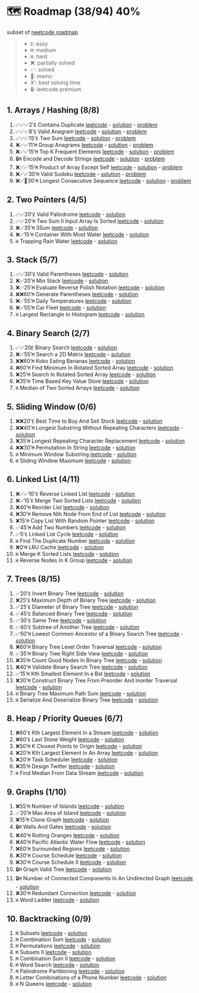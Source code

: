 # 🗺️ Roadmap (38/94) 40%
subset of [neetcode roadmap](https://neetcode.io/roadmap)

> - `E`: easy
> - `M`: medium
> - `H`: hard
> - ❌: partially solved
> - ✅: solved
> - 🤔: memo
> - X': best solving time
> - 🔒: leetcode premium

## 1. Arrays / Hashing (8/8)
1. ✅✅✅2'`E` Contains Duplicate [leetcode](https://leetcode.com/problems/contains-duplicate/) - [solution](https://www.youtube.com/watch?v=3OamzN90kPg) - [problem](./1_arrays_hashing/1_contains_duplicate.md)
2. ✅✅✅8'`E` Valid Anagram [leetcode](https://leetcode.com/problems/valid-anagram/) - [solution](https://www.youtube.com/watch?v=9UtInBqnCgA) - [problem](./1_arrays_hashing/2_valid_anagram.md)
3. ✅✅✅15'`E` Two Sum [leetcode](https://leetcode.com/problems/two-sum/) - [solution](https://www.youtube.com/watch?v=KLlXCFG5TnA) - [problem](./1_arrays_hashing/3_two_sum.md)
4. ❌✅✅11'`M` Group Anagrams [leetcode](https://leetcode.com/problems/group-anagrams/) - [solution](https://www.youtube.com/watch?v=vzdNOK2oB2E) - [problem](./1_arrays_hashing/4_group_anagrams.md)
5. ❌✅✅15'`M` Top K Frequent Elements [leetcode](https://leetcode.com/problems/top-k-frequent-elements/) - [solution](https://www.youtube.com/watch?v=YPTqKIgVk-k) - [problem](./1_arrays_hashing/5_top_k_frequent_elements.md)
6. 🔒`M` Encode and Decode Strings [leetcode](https://leetcode.com/problems/encode-and-decode-strings/) - [solution](https://www.youtube.com/watch?v=B1k_sxOSgv8) - [problem](./1_arrays_hashing/6_encode_and_decode_strings.md)
7. ❌✅✅15'`M` Product of Array Except Self [leetcode](https://leetcode.com/problems/product-of-array-except-self/) - [solution](https://www.youtube.com/watch?v=bNvIQI2wAjk) - [problem](./1_arrays_hashing/7_product_of_array_except_self.md)
8. ❌✅✅30'`M` Valid Sudoku [leetcode](https://leetcode.com/problems/valid-sudoku/) - [solution](https://www.youtube.com/watch?v=TjFXEUCMqI8) - [problem](./1_arrays_hashing/8_valid_sudoku.md)
9. ❌✅🤔30'`M` Longest Consecutive Sequence [leetcode](https://leetcode.com/problems/longest-consecutive-sequence/) - [solution](https://www.youtube.com/watch?v=P6RZZMu_maU) - [problem](./1_arrays_hashing/9_longest_consecutive_sequence.md)

## 2. Two Pointers (4/5)
1. ✅✅20'`E` Valid Palindrome [leetcode](https://leetcode.com/problems/valid-palindrome/) - [solution](https://www.youtube.com/watch?v=jJXJ16kPFWg)
2. ✅✅20'`M` Two Sum II Input Array Is Sorted [leetcode](https://leetcode.com/problems/two-sum-ii-input-array-is-sorted/) - [solution](https://www.youtube.com/watch?v=cQ1Oz4ckceM)
3. ❌✅35'`M` 3Sum [leetcode](https://leetcode.com/problems/3sum/) - [solution](https://www.youtube.com/watch?v=jzZsG8n2R9A.io%2F)
4. ❌✅15'`M` Container With Most Water [leetcode](https://leetcode.com/problems/container-with-most-water/) - [solution](https://www.youtube.com/watch?v=UuiTKBwPgAo)
5. `H` Trapping Rain Water [leetcode](https://leetcode.com/problems/trapping-rain-water/) - [solution](https://www.youtube.com/watch?v=ZI2z5pq0TqA)

## 3. Stack (5/7)
1. ✅✅30'`E` Valid Parentheses [leetcode](https://leetcode.com/problems/valid-parentheses/) - [solution](https://www.youtube.com/watch?v=WTzjTskDFMg)
2. ❌✅20'`M` Min Stack [leetcode](https://leetcode.com/problems/min-stack/) - [solution](https://www.youtube.com/watch?v=qkLl7nAwDPo)
3. ❌✅25'`M` Evaluate Reverse Polish Notation [leetcode](https://leetcode.com/problems/evaluate-reverse-polish-notation/) - [solution](https://www.youtube.com/watch?v=iu0082c4HDE)
4. ❌❌60'`M` Generate Parentheses [leetcode](https://leetcode.com/problems/generate-parentheses/) - [solution](https://www.youtube.com/watch?v=s9fokUqJ76A)
5. ❌✅55'`M` Daily Temperatures [leetcode](https://leetcode.com/problems/daily-temperatures/) - [solution](https://www.youtube.com/watch?v=cTBiBSnjO3c)
6. ❌✅55'`M` Car Fleet [leetcode](https://leetcode.com/problems/car-fleet/) - [solution](https://www.youtube.com/watch?v=Pr6T-3yB9RM)
7. `H` Largest Rectangle In Histogram [leetcode](https://leetcode.com/problems/largest-rectangle-in-histogram/) - [solution](https://www.youtube.com/watch?v=zx5Sw9130L0&source_ve_path=OTY3MTQ)

## 4. Binary Search (2/7)
1. ✅✅20`E` Binary Search [leetcode](https://leetcode.com/problems/binary-search/) - [solution](https://www.youtube.com/watch?v=s4DPM8ct1pI)
2. ❌✅55'`M` Search a 2D Matrix [leetcode](https://leetcode.com/problems/search-a-2d-matrix/) - [solution](https://www.youtube.com/watch?v=Ber2pi2C0j0)
3. ❌❌60'`M` Koko Eating Bananas [leetcode](https://leetcode.com/problems/koko-eating-bananas/) - [solution](https://www.youtube.com/watch?v=U2SozAs9RzA)
4. ❌60'`M` Find Minimum In Rotated Sorted Array [leetcode](https://leetcode.com/problems/find-minimum-in-rotated-sorted-array/) - [solution](https://www.youtube.com/watch?v=nIVW4P8b1VA)
5. ❌25'`M` Search In Rotated Sorted Array [leetcode](https://leetcode.com/problems/search-in-rotated-sorted-array/) - [solution](https://www.youtube.com/watch?v=U8XENwh8Oy8)
6. ❌35'`M` Time Based Key Value Store [leetcode](https://leetcode.com/problems/time-based-key-value-store/) - [solution](https://www.youtube.com/watch?v=fu2cD_6E8Hw)
7. `H` Median of Two Sorted Arrays [leetcode](https://leetcode.com/problems/median-of-two-sorted-arrays/) - [solution](https://www.youtube.com/watch?v=q6IEA26hvXc)

## 5. Sliding Window (0/6)
1. ❌❌20'`E` Best Time to Buy And Sell Stock [leetcode](https://leetcode.com/problems/best-time-to-buy-and-sell-stock/) - [solution](https://www.youtube.com/watch?v=1pkOgXD63yU)
2. ❌❌40'`M` Longest Substring Without Repeating Characters [leetcode](https://leetcode.com/problems/longest-substring-without-repeating-characters/) - [solution](https://www.youtube.com/watch?v=wiGpQwVHdE0)
3. ❌35'`M` Longest Repeating Character Replacement [leetcode](https://leetcode.com/problems/longest-repeating-character-replacement/) - [solution](https://www.youtube.com/watch?v=gqXU1UyA8pk)
4. ❌❌30'`M` Permutation In String [leetcode](https://leetcode.com/problems/permutation-in-string/) - [solution](https://www.youtube.com/watch?v=UbyhOgBN834)
5. `H` Minimum Window Substring [leetcode](https://leetcode.com/problems/minimum-window-substring/) - [solution](https://www.youtube.com/watch?v=jSto0O4AJbM)
6. `H` Sliding Window Maximum [leetcode](https://leetcode.com/problems/sliding-window-maximum/) - [solution](https://www.youtube.com/watch?v=DfljaUwZsOk)

## 6. Linked List (4/11)
1. ❌✅✅10'`E` Reverse Linked List [leetcode](https://leetcode.com/problems/reverse-linked-list/) - [solution](https://www.youtube.com/watch?v=G0_I-ZF0S38)
2. ❌✅15'`E` Merge Two Sorted Lists [leetcode](https://leetcode.com/problems/merge-two-sorted-lists/) - [solution](https://www.youtube.com/watch?v=XIdigk956u0)
3. ❌40'`M` Reorder List [leetcode](https://leetcode.com/problems/reorder-list/) - [solution](https://www.youtube.com/watch?v=S5bfdUTrKLM)
4. ❌30'`M` Remove Nth Node From End of List [leetcode](https://leetcode.com/problems/remove-nth-node-from-end-of-list/) - [solution](https://www.youtube.com/watch?v=XVuQxVej6y8)
5. ❌15'`M` Copy List With Random Pointer [leetcode](https://leetcode.com/problems/copy-list-with-random-pointer/) - [solution](https://www.youtube.com/watch?v=5Y2EiZST97Y)
6. ✅45'`M` Add Two Numbers [leetcode](https://leetcode.com/problems/add-two-numbers/) - [solution](https://www.youtube.com/watch?v=wgFPrzTjm7s)
7. ✅5'`E` Linked List Cycle [leetcode](https://leetcode.com/problems/linked-list-cycle/) - [solution](https://www.youtube.com/watch?v=gBTe7lFR3vc)
8. `H` Find The Duplicate Number [leetcode](https://leetcode.com/problems/find-the-duplicate-number/) - [solution](https://www.youtube.com/watch?v=wjYnzkAhcNk)
9. ❌0'`M` LRU Cache [leetcode](https://leetcode.com/problems/lru-cache/) - [solution](https://www.youtube.com/watch?v=7ABFKPK2hD4)
10. `H` Merge K Sorted Lists [leetcode](https://leetcode.com/problems/merge-k-sorted-lists/) - [solution](https://www.youtube.com/watch?v=q5a5OiGbT6Q)
11. `H` Reverse Nodes In K Group [leetcode](https://leetcode.com/problems/reverse-nodes-in-k-group/) - [solution](https://www.youtube.com/watch?v=1UOPsfP85V4)

## 7. Trees (8/15)
1. ✅20'`E` Invert Binary Tree [leetcode](https://leetcode.com/problems/invert-binary-tree/) - [solution](https://www.youtube.com/watch?v=OnSn2XEQ4MY)
2. ❌25'`E` Maximum Depth of Binary Tree [leetcode](https://leetcode.com/problems/maximum-depth-of-binary-tree/) - [solution](https://www.youtube.com/watch?v=hTM3phVI6YQ)
3. ✅25'`E` Diameter of Binary Tree [leetcode](https://leetcode.com/problems/diameter-of-binary-tree/) - [solution](https://www.youtube.com/watch?v=bkxqA8Rfv04)
4. ✅45'`E` Balanced Binary Tree [leetcode](https://leetcode.com/problems/balanced-binary-tree/) - [solution](https://www.youtube.com/watch?v=QfJsau0ItOY)
5. ✅30'`E` Same Tree [leetcode](https://leetcode.com/problems/same-tree/) - [solution](https://www.youtube.com/watch?v=vRbbcKXCxOw)
6. ✅40'`E` Subtree of Another Tree [leetcode](https://leetcode.com/problems/subtree-of-another-tree/) - [solution](https://www.youtube.com/watch?v=E36O5SWp-LE)
7. ✅50'`M` Lowest Common Ancestor of a Binary Search Tree [leetcode](https://leetcode.com/problems/lowest-common-ancestor-of-a-binary-search-tree/) - [solution](https://www.youtube.com/watch?v=gs2LMfuOR9ks)
8. ❌60'`M` Binary Tree Level Order Traversal [leetcode](https://leetcode.com/problems/binary-tree-level-order-traversal/) - [solution](https://www.youtube.com/watch?v=6ZnyEApgFYg)
9. ✅35'`M` Binary Tree Right Side View [leetcode](https://leetcode.com/problems/binary-tree-right-side-view/) - [solution](https://www.youtube.com/watch?v=d4zLyf32e3I)
10. ❌35'`M` Count Good Nodes In Binary Tree [leetcode](https://leetcode.com/problems/count-good-nodes-in-binary-tree/) - [solution](https://www.youtube.com/watch?v=7cp5imvDzl4)
11. ❌40'`M` Validate Binary Search Tree [leetcode](https://leetcode.com/problems/validate-binary-search-tree/) - [solution](https://www.youtube.com/watch?v=s6ATEkipzow)
12. ✅15'`M` Kth Smallest Element In a Bst [leetcode](https://leetcode.com/problems/kth-smallest-element-in-a-bst/) - [solution](https://www.youtube.com/watch?v=5LUXSvjmGCw)
13. ❌30'`M` Construct Binary Tree From Preorder And Inorder Traversal [leetcode](https://leetcode.com/problems/construct-binary-tree-from-preorder-and-inorder-traversal/) - [solution](https://www.youtube.com/watch?v=ihj4IQGZ2zc)
14. `H` Binary Tree Maximum Path Sum [leetcode](https://leetcode.com/problems/binary-tree-maximum-path-sum/) - [solution](https://www.youtube.com/watch?v=Hr5cWUld4vU)
15. `H` Serialize And Deserialize Binary Tree [leetcode](https://leetcode.com/problems/serialize-and-deserialize-binary-tree/) - [solution](https://www.youtube.com/watch?v=u4JAi2JJhI8)

## 8. Heap / Priority Queues (6/7)
1. ❌60'`E` Kth Largest Element In a Stream [leetcode](https://leetcode.com/problems/kth-largest-element-in-a-stream/) - [solution](https://www.youtube.com/watch?v=hOjcdrqMoQ8)
2. ❌60'`E` Last Stone Weight [leetcode](https://leetcode.com/problems/last-stone-weight/) - [solution](https://www.youtube.com/watch?v=B-QCq79-Vfw&t=3s)
3. ❌50'`M` K Closest Points to Origin [leetcode](https://leetcode.com/problems/k-closest-points-to-origin/) - [solution](https://www.youtube.com/watch?v=rI2EBUEMfTk)
4. ❌20'`M` Kth Largest Element In An Array [leetcode](https://leetcode.com/problems/kth-largest-element-in-an-array/) - [solution](https://www.youtube.com/watch?v=XEmy13g1Qxc)
5. ❌20'`M` Task Scheduler [leetcode](https://leetcode.com/problems/task-scheduler/) - [solution](https://www.youtube.com/watch?v=s8p8ukTyA2I)
6. ❌35'`M` Design Twitter [leetcode](https://leetcode.com/problems/design-twitter/) - [solution](https://www.youtube.com/watch?v=pNichitDD2E)
7. `H` Find Median From Data Stream [leetcode](https://leetcode.com/problems/find-median-from-data-stream/) - [solution](https://www.youtube.com/watch?v=itmhHWaHupI)

## 9. Graphs (1/10)
1. ❌55'`M` Number of Islands [leetcode](https://leetcode.com/problems/number-of-islands/) - [solution](https://www.youtube.com/watch?v=pV2kpPD66nE)
2. ✅20'`M` Max Area of Island [leetcode](https://leetcode.com/problems/max-area-of-island/) - [solution](https://www.youtube.com/watch?v=iJGr1OtmH0c)
3. ❌15'`M` Clone Graph [leetcode](https://leetcode.com/problems/clone-graph/) - [solution](https://www.youtube.com/watch?v=mQeF6bN8hMk)
4. 🔒`M` Walls And Gates [leetcode](https://leetcode.com/problems/walls-and-gates/) - [solution](https://www.youtube.com/watch?v=e69C6xhiSQE)
5. ❌40'`M` Rotting Oranges [leetcode](https://leetcode.com/problems/rotting-oranges/) - [solution](https://www.youtube.com/watch?v=y704fEOx0s0)
6. ❌40'`M` Pacific Atlantic Water Flow [leetcode](https://leetcode.com/problems/pacific-atlantic-water-flow/) - [solution](https://www.youtube.com/watch?v=s-VkcjHqkGI)
7. ❌60'`M` Surrounded Regions [leetcode](https://leetcode.com/problems/surrounded-regions/) - [solution](https://www.youtube.com/watch?v=9z2BunfoZ5Y)
8. ❌30'`M` Course Schedule [leetcode](https://leetcode.com/problems/course-schedule/) - [solution](https://www.youtube.com/watch?v=EgI5nU9etnU&t=1s)
9. ❌30'`M` Course Schedule II [leetcode](https://leetcode.com/problems/course-schedule-ii/) - [solution](https://www.youtube.com/watch?v=Akt3glAwyfY)
10. 🔒`M` Graph Valid Tree [leetcode](https://leetcode.com/problems/graph-valid-tree/) - [solution](https://www.youtube.com/watch?v=bXsUuownnoQ)
11. 🔒`M` Number of Connected Components In An Undirected Graph [leetcode](https://leetcode.com/problems/number-of-connected-components-in-an-undirected-graph/description/) - [solution](https://www.youtube.com/watch?v=8f1XPm4WOUc)
12. ❌30'`M` Redundant Connection [leetcode](https://leetcode.com/problems/redundant-connection/) - [solution](https://www.youtube.com/watch?v=FXWRE67PLL0)
13. `H` Word Ladder [leetcode](https://leetcode.com/problems/word-ladder/) - [solution](https://www.youtube.com/watch?v=h9iTnkgv05E)

## 10. Backtracking (0/9)
1. `M` Subsets [leetcode](https://leetcode.com/problems/subsets/) - [solution](https://www.youtube.com/watch?v=REOH22Xwdkk)
2. `M` Combination Sum [leetcode](https://leetcode.com/problems/combination-sum/) - [solution](https://www.youtube.com/watch?v=GBKI9VSKdGg)
3. `M` Permutations [leetcode](https://leetcode.com/problems/permutations/) - [solution](https://www.youtube.com/watch?v=FZe0UqISmUw)
4. `M` Subsets II [leetcode](https://leetcode.com/problems/subsets-ii/) - [solution](https://www.youtube.com/watch?v=Vn2v6ajA7U0)
5. `M` Combination Sum II [leetcode](https://leetcode.com/problems/combination-sum-ii/) - [solution](https://www.youtube.com/watch?v=FOyRpNUSFeA)
6. `M` Word Search [leetcode](https://leetcode.com/problems/word-search/) - [solution](https://www.youtube.com/watch?v=pfiQ_PS1g8E)
7. `M` Palindrome Partitioning [leetcode](https://leetcode.com/problems/palindrome-partitioning/) - [solution](https://www.youtube.com/watch?v=3jvWodd7ht0)
8. `M` Letter Combinations of a Phone Number [leetcode](https://leetcode.com/problems/letter-combinations-of-a-phone-number/) - [solution](https://www.youtube.com/watch?v=0snEunUacZY)
9. `H` N Queens [leetcode](https://leetcode.com/problems/n-queens/) - [solution](https://www.youtube.com/watch?v=Ph95IHmRp5M)
